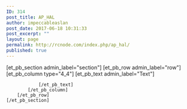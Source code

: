 ```yaml
---
ID: 314
post_title: AP_HAL
author: impeccableaslan
post_date: 2017-06-18 10:31:33
post_excerpt: ""
layout: page
permalink: http://rcnode.com/index.php/ap_hal/
published: true
---
```

[et_pb_section admin_label="section"]
		[et_pb_row admin_label="row"]
			[et_pb_column type="4_4"]
				[et_pb_text admin_label="Text"]
					
				[/et_pb_text]
			[/et_pb_column]
		[/et_pb_row]
	[/et_pb_section]